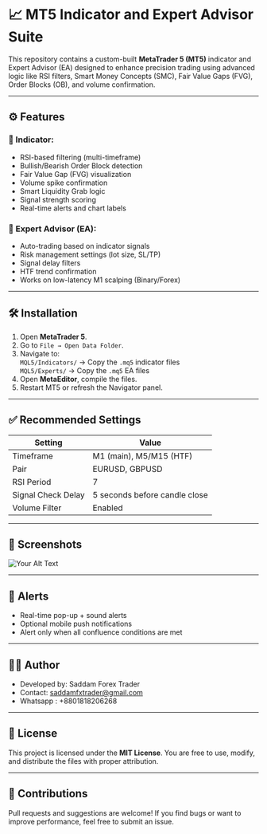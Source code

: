 # 📈 MT5 Indicator and Expert Advisor Suite

This repository contains a custom-built **MetaTrader 5 (MT5)** indicator and Expert Advisor (EA) designed to enhance precision trading using advanced logic like RSI filters, Smart Money Concepts (SMC), Fair Value Gaps (FVG), Order Blocks (OB), and volume confirmation.

---

## ⚙️ Features

### 🔹 Indicator:
- RSI-based filtering (multi-timeframe)
- Bullish/Bearish Order Block detection
- Fair Value Gap (FVG) visualization
- Volume spike confirmation
- Smart Liquidity Grab logic
- Signal strength scoring
- Real-time alerts and chart labels

### 🔹 Expert Advisor (EA):
- Auto-trading based on indicator signals
- Risk management settings (lot size, SL/TP)
- Signal delay filters
- HTF trend confirmation
- Works on low-latency M1 scalping (Binary/Forex)

---

## 🛠 Installation

1. Open **MetaTrader 5**.
2. Go to `File → Open Data Folder`.
3. Navigate to:  
   `MQL5/Indicators/` → Copy the `.mq5` indicator files  
   `MQL5/Experts/` → Copy the `.mq5` EA files
4. Open **MetaEditor**, compile the files.
5. Restart MT5 or refresh the Navigator panel.

---

## ✅ Recommended Settings

| Setting             | Value                  |
|---------------------|------------------------|
| Timeframe           | M1 (main), M5/M15 (HTF)|
| Pair                | EURUSD, GBPUSD         |
| RSI Period          | 7                      |
| Signal Check Delay  | 5 seconds before candle close |
| Volume Filter       | Enabled                |

---

## 📸 Screenshots

![Your Alt Text]([[images/your-image-name.png](https://drive.google.com/file/d/1j9bmygtFN8hu_Adhb3quS0tnKu62JQU9/view?usp=drive_link)](https://github.com/saddamfxtrader/SMC-Fractal-Levels-MT5-Indicator-Source-Code/blob/7c372d1dad06daed4b266852151ff6897128b84a/Capture.JPG))


---

## 📢 Alerts

- Real-time pop-up + sound alerts
- Optional mobile push notifications
- Alert only when all confluence conditions are met

---

## 👨‍💻 Author

- Developed by: Saddam Forex Trader  
- Contact: saddamfxtrader@gmail.com  
- Whatsapp : +8801818206268 

---

## 📄 License

This project is licensed under the **MIT License**. You are free to use, modify, and distribute the files with proper attribution.

---

## 🙌 Contributions

Pull requests and suggestions are welcome! If you find bugs or want to improve performance, feel free to submit an issue.


